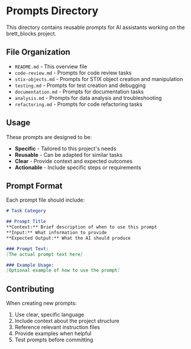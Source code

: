 # Prompts Directory

This directory contains reusable prompts for AI assistants working on the brett_blocks project.

## File Organization

- `README.md` - This overview file
- `code-review.md` - Prompts for code review tasks
- `stix-objects.md` - Prompts for STIX object creation and manipulation
- `testing.md` - Prompts for test creation and debugging
- `documentation.md` - Prompts for documentation tasks
- `analysis.md` - Prompts for data analysis and troubleshooting
- `refactoring.md` - Prompts for code refactoring tasks

## Usage

These prompts are designed to be:
- **Specific** - Tailored to this project's needs
- **Reusable** - Can be adapted for similar tasks
- **Clear** - Provide context and expected outcomes
- **Actionable** - Include specific steps or requirements

## Prompt Format

Each prompt file should include:
```markdown
# Task Category

## Prompt Title
**Context:** Brief description of when to use this prompt
**Input:** What information to provide
**Expected Output:** What the AI should produce

### Prompt Text:
[The actual prompt text here]

### Example Usage:
[Optional example of how to use the prompt]
```

## Contributing

When creating new prompts:
1. Use clear, specific language
2. Include context about the project structure
3. Reference relevant instruction files
4. Provide examples when helpful
5. Test prompts before committing
